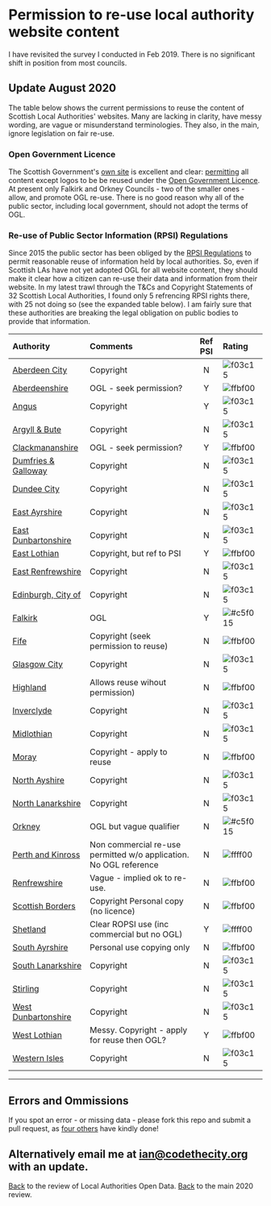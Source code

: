 # Permission to re-use local authority website content
I have revisited the survey I conducted in Feb 2019. There is no significant shift in position from most councils. 

## Update August 2020

The table below shows the current permissions to reuse the content of Scottish Local Authorities' websites. Many are lacking in clarity, have messy wording, are vague or misunderstand terminologies. They also, in the main, ignore legislation on fair re-use. 

### Open Government Licence

The Scottish Government's [own site](https://gov.scot) is excellent and clear: [permitting](https://www.gov.scot/crown-copyright/) all content except logos to be be reused under the [Open Government Licence](http://www.nationalarchives.gov.uk/doc/open-government-licence/). At present only Falkirk and Orkney Councils - two of the smaller ones - allow, and promote OGL re-use. There is no good reason why all of the public sector, including local government, should not adopt the terms of OGL. 

### Re-use of Public Sector Information (RPSI) Regulations
Since 2015 the public sector has been obliged by the [RPSI Regulations](https://www.legislation.gov.uk/uksi/2015/1415/contents/made) to permit reasonable reuse of information held by local authorities. So, even if Scottish LAs have not yet adopted OGL for all website content, they should make it clear how a citizen can re-use their data and information from their website. In my latest trawl through the T&Cs and Copyright Statements of 32 Scottish Local Authorities, I found only 5 refrencing RPSI rights there, with 25 not doing so (see the expanded table below). I am fairly sure that these authorities are breaking the legal obligation on public bodies to provide that information.  


|Authority| Comments|Ref PSI|Rating|
|:------|:--------|:---:|:-----|
|[Aberdeen City](https://www.aberdeencity.gov.uk/terms-and-conditions)| Copyright|N|![f03c15](https://placehold.it/15/f03c15/000000?text=+)|
|[Aberdeenshire](https://www.aberdeenshire.gov.uk/online/re-use-information/)|OGL - seek permission?|Y|![ffbf00](https://placehold.it/15/ffbf00/000000?text=+)|
|[Angus](https://www.angus.gov.uk/terms_and_disclaimer)|Copyright|Y|![f03c15](https://placehold.it/15/f03c15/000000?text=+)|
|[Argyll & Bute](https://www.argyll-bute.gov.uk/privacy-policy)|Copyright|N|![f03c15](https://placehold.it/15/f03c15/000000?text=+)|
|[Clackmananshire](https://www.clacks.gov.uk/regulation/reuseofpublicsectorinfo/)|OGL - seek permission?|Y|![ffbf00](https://placehold.it/15/ffbf00/000000?text=+)|
|[Dumfries & Galloway](https://www.dumgal.gov.uk/)| Copyright|N|![f03c15](https://placehold.it/15/f03c15/000000?text=+)|
|[Dundee City](https://www.dundeecity.gov.uk/)| Copyright|N|![f03c15](https://placehold.it/15/f03c15/000000?text=+)|
|[East Ayrshire](https://www.east-ayrshire.gov.uk/help/CopyrightandDisclaimer.aspx)|Copyright|N|![f03c15](https://placehold.it/15/f03c15/000000?text=+)|
|[East Dunbartonshire](https://www.eastdunbarton.gov.uk/copyright-disclaimer)| Copyright|N|![f03c15](https://placehold.it/15/f03c15/000000?text=+)|
|[East Lothian](https://www.eastlothian.gov.uk/info/210598/access_to_information/12300/access_to_information/5)|Copyright, but ref to PSI|Y|![ffbf00](https://placehold.it/15/ffbf00/000000?text=+)|
|[East Renfrewshire](https://www.eastrenfrewshire.gov.uk/Home)|Copyright|N|![f03c15](https://placehold.it/15/f03c15/000000?text=+)|
|[Edinburgh, City of](https://www.edinburgh.gov.uk/managing-information/terms-disclaimer/1)|Copyright|N|![f03c15](https://placehold.it/15/f03c15/000000?text=+)|
|[Falkirk](http://www.falkirk.gov.uk/services/council-democracy/access-to-information/reuse-information.aspx)|OGL|Y|![#c5f015](https://placehold.it/15/c5f015/000000?text=+)|
|[Fife](https://www.fife.gov.uk/home/terms-and-conditions)|Copyright (seek permission to reuse)|N|![ffbf00](https://placehold.it/15/ffbf00/000000?text=+)|
|[Glasgow City](https://www.glasgow.gov.uk/index.aspx?articleid=17250)|Copyright|N|![f03c15](https://placehold.it/15/f03c15/000000?text=+)|
|[Highland](https://www.highland.gov.uk/info/591/council_and_government/724/terms_and_disclaimer)|Allows reuse wihout permission)|N|![ffbf00](https://placehold.it/15/ffbf00/000000?text=+)|
|[Inverclyde](https://www.inverclyde.gov.uk/site-basics/copyright)|Copyright|N|![f03c15](https://placehold.it/15/f03c15/000000?text=+)|
|[Midlothian](https://www.midlothian.gov.uk/terms)|Copyright|N|![f03c15](https://placehold.it/15/f03c15/000000?text=+)|
|[Moray](http://www.moray.gov.uk/moray_standard/page_41071.html)|Copyright - apply to reuse |N|![ffbf00](https://placehold.it/15/ffbf00/000000?text=+)|
|[North Ayshire](https://www.north-ayrshire.gov.uk/disclaimer.aspx)|Copyright|N|![f03c15](https://placehold.it/15/f03c15/000000?text=+)|
|[North Lanarkshire](https://www.northlanarkshire.gov.uk/index.aspx?articleid=15005)|Copyright|N|![f03c15](https://placehold.it/15/f03c15/000000?text=+)|
|[Orkney](https://www.orkney.gov.uk/Council/C/reuse-of-information-and-copyright.htm)|OGL but vague qualifier|N|![#c5f015](https://placehold.it/15/c5f015/000000?text=+)|
|[Perth and Kinross](https://www.pkc.gov.uk/article/15583/Terms-and-disclaimer)|Non commercial re-use permitted w/o application. No OGL reference|N|![ffff00](https://placehold.it/15/ffff00/000000?text=+)|
|[Renfrewshire](http://www.renfrewshire.gov.uk/article/2202/Copyright)|Vague - implied ok to re-use. |N|![ffbf00](https://placehold.it/15/ffbf00/000000?text=+)|
|[Scottish Borders](https://www.scotborders.gov.uk/terms)|Copyright Personal copy (no licence)|N|![ffbf00](https://placehold.it/15/ffbf00/000000?text=+)|
|[Shetland](https://www.shetland.gov.uk/information-rights/Re-useofPublicSectorInformation.asp)|Clear ROPSI use (inc commercial but no OGL)|Y|![ffff00](https://placehold.it/15/ffff00/000000?text=+)|
|[South Ayrshire](https://www.south-ayrshire.gov.uk/terms/)|Personal use copying only|N|![ffbf00](https://placehold.it/15/ffbf00/000000?text=+)|
|[South Lanarkshire](https://www.southlanarkshire.gov.uk/improve/terms)|Copyright |N|![f03c15](https://placehold.it/15/f03c15/000000?text=+)|
|[Stirling](https://www.stirling.gov.uk/council-democracy/information-performance-statistics/service-standards/internet-services-standards/)|Copyright |N|![f03c15](https://placehold.it/15/f03c15/000000?text=+)|
|[West Dunbartonshire](http://www.west-dunbarton.gov.uk/terms/)|Copyright|N|![f03c15](https://placehold.it/15/f03c15/000000?text=+)|
|[West Lothian](https://www.westlothian.gov.uk/terms)|Messy. Copyright - apply for reuse then OGL? |Y|![ffbf00](https://placehold.it/15/ffbf00/000000?text=+)|
|[Western Isles](https://www.cne-siar.gov.uk)|Copyright|N|![f03c15](https://placehold.it/15/f03c15/000000?text=+)|

--- 
## Errors and Ommissions

If you spot an error - or missing data - please fork this repo and submit a pull request, as [four others](https://github.com/watty62/SOD/graphs/contributors) have kindly done!

Alternatively email me at [ian@codethecity.org](mailto:ian@codethecity.org) with an update. 
---

[Back](Local_authorities.md) to the review of Local Authorities Open Data. 
[Back](README.md) to the main 2020 review. 